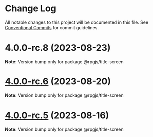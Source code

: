 # Change Log

All notable changes to this project will be documented in this file.
See [Conventional Commits](https://conventionalcommits.org) for commit guidelines.

# 4.0.0-rc.8 (2023-08-23)

**Note:** Version bump only for package @rpgjs/title-screen





# [4.0.0-rc.6](https://github.com/RSamaium/RPG-JS/compare/v4.0.0-rc.5...v4.0.0-rc.6) (2023-08-20)

**Note:** Version bump only for package @rpgjs/title-screen





# [4.0.0-rc.5](https://github.com/RSamaium/RPG-JS/compare/v4.0.0-rc.4...v4.0.0-rc.5) (2023-08-16)

**Note:** Version bump only for package @rpgjs/title-screen
